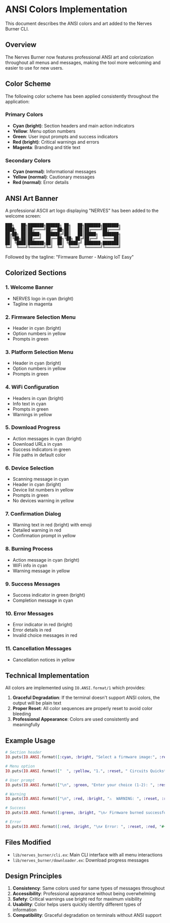 # ANSI Colors Implementation

This document describes the ANSI colors and art added to the Nerves Burner CLI.

## Overview

The Nerves Burner now features professional ANSI art and colorization throughout all menus and messages, making the tool more welcoming and easier to use for new users.

## Color Scheme

The following color scheme has been applied consistently throughout the application:

### Primary Colors
- **Cyan (bright)**: Section headers and main action indicators
- **Yellow**: Menu option numbers
- **Green**: User input prompts and success indicators
- **Red (bright)**: Critical warnings and errors
- **Magenta**: Branding and title text

### Secondary Colors
- **Cyan (normal)**: Informational messages
- **Yellow (normal)**: Cautionary messages
- **Red (normal)**: Error details

## ANSI Art Banner

A professional ASCII art logo displaying "NERVES" has been added to the welcome screen:

```
███╗   ██╗███████╗██████╗ ██╗   ██╗███████╗███████╗
████╗  ██║██╔════╝██╔══██╗██║   ██║██╔════╝██╔════╝
██╔██╗ ██║█████╗  ██████╔╝██║   ██║█████╗  ███████╗
██║╚██╗██║██╔══╝  ██╔══██╗╚██╗ ██╔╝██╔══╝  ╚════██║
██║ ╚████║███████╗██║  ██║ ╚████╔╝ ███████╗███████║
╚═╝  ╚═══╝╚══════╝╚═╝  ╚═╝  ╚═══╝  ╚══════╝╚══════╝
```

Followed by the tagline: "Firmware Burner - Making IoT Easy"

## Colorized Sections

### 1. Welcome Banner
- NERVES logo in cyan (bright)
- Tagline in magenta

### 2. Firmware Selection Menu
- Header in cyan (bright)
- Option numbers in yellow
- Prompts in green

### 3. Platform Selection Menu
- Header in cyan (bright)
- Option numbers in yellow
- Prompts in green

### 4. WiFi Configuration
- Headers in cyan (bright)
- Info text in cyan
- Prompts in green
- Warnings in yellow

### 5. Download Progress
- Action messages in cyan (bright)
- Download URLs in cyan
- Success indicators in green
- File paths in default color

### 6. Device Selection
- Scanning message in cyan
- Header in cyan (bright)
- Device list numbers in yellow
- Prompts in green
- No devices warning in yellow

### 7. Confirmation Dialog
- Warning text in red (bright) with emoji
- Detailed warning in red
- Confirmation prompt in yellow

### 8. Burning Process
- Action message in cyan (bright)
- WiFi info in cyan
- Warning message in yellow

### 9. Success Messages
- Success indicator in green (bright)
- Completion message in cyan

### 10. Error Messages
- Error indicator in red (bright)
- Error details in red
- Invalid choice messages in red

### 11. Cancellation Messages
- Cancellation notices in yellow

## Technical Implementation

All colors are implemented using `IO.ANSI.format/1` which provides:

1. **Graceful Degradation**: If the terminal doesn't support ANSI colors, the output will be plain text
2. **Proper Reset**: All color sequences are properly reset to avoid color bleeding
3. **Professional Appearance**: Colors are used consistently and meaningfully

## Example Usage

```elixir
# Section header
IO.puts(IO.ANSI.format([:cyan, :bright, "Select a firmware image:", :reset, "\n"]))

# Menu option
IO.puts(IO.ANSI.format(["  ", :yellow, "1.", :reset, " Circuits Quickstart"]))

# User prompt
IO.puts(IO.ANSI.format(["\n", :green, "Enter your choice (1-2): ", :reset]))

# Warning
IO.puts(IO.ANSI.format(["\n", :red, :bright, "⚠️  WARNING: ", :reset, :red, "All data will be erased!", :reset]))

# Success
IO.puts(IO.ANSI.format([:green, :bright, "\n✓ Firmware burned successfully!\n", :reset]))

# Error
IO.puts(IO.ANSI.format([:red, :bright, "\n✗ Error: ", :reset, :red, "#{reason}\n", :reset]))
```

## Files Modified

- `lib/nerves_burner/cli.ex`: Main CLI interface with all menu interactions
- `lib/nerves_burner/downloader.ex`: Download progress messages

## Design Principles

1. **Consistency**: Same colors used for same types of messages throughout
2. **Accessibility**: Professional appearance without being overwhelming
3. **Safety**: Critical warnings use bright red for maximum visibility
4. **Usability**: Color helps users quickly identify different types of information
5. **Compatibility**: Graceful degradation on terminals without ANSI support
